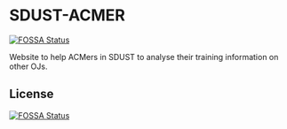 # SDUST-ACMER
[![FOSSA Status](https://app.fossa.io/api/projects/git%2Bgithub.com%2FkawaiiQ%2Fsdust-acmer.svg?type=shield)](https://app.fossa.io/projects/git%2Bgithub.com%2FkawaiiQ%2Fsdust-acmer?ref=badge_shield)

Website to help ACMers in SDUST to analyse their training information on other OJs.


## License
[![FOSSA Status](https://app.fossa.io/api/projects/git%2Bgithub.com%2FkawaiiQ%2Fsdust-acmer.svg?type=large)](https://app.fossa.io/projects/git%2Bgithub.com%2FkawaiiQ%2Fsdust-acmer?ref=badge_large)